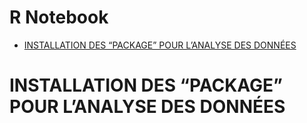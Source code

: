 R Notebook
================

  - [INSTALLATION DES “PACKAGE” POUR L’ANALYSE DES
    DONNÉES](#installation-des-package-pour-lanalyse-des-données)

# INSTALLATION DES “PACKAGE” POUR L’ANALYSE DES DONNÉES
